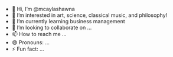 - 👋 Hi, I’m @mcaylashawna
- 👀 I’m interested in art, science, classical music, and philosophy!
- 🌱 I’m currently learning business management
- 💞️ I’m looking to collaborate on ...
- 📫 How to reach me ...
- 😄 Pronouns: ...
- ⚡ Fun fact: ...

<!---
mcaylashawna/mcaylashawna is a ✨ special ✨ repository because its `README.md` (this file) appears on your GitHub profile.
You can click the Preview link to take a look at your changes.
--->
